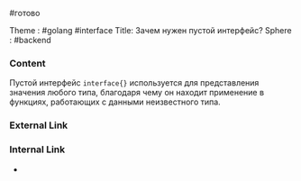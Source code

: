 #готово 

Theme : #golang  #interface
Title: Зачем нужен пустой интерфейс?
Sphere : #backend 

### Content

Пустой интерфейс `interface{}` используется для представления значения любого типа, благодаря чему он находит применение в функциях, работающих с данными неизвестного типа.

### External Link



### Internal Link

- 